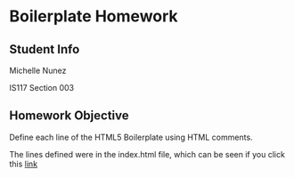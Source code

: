 # Boilerplate Homework

## Student Info
Michelle Nunez

IS117 Section 003

## Homework Objective
Define each line of the HTML5 Boilerplate using HTML comments. 

The lines defined were in the index.html file, which can be seen if you click this [link](https://github.com/mpn6/boilerplate-homework/blob/master/index.html "Link to index.html file")
